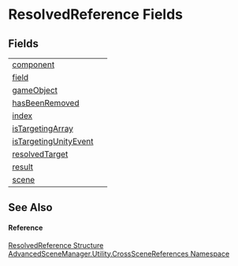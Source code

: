 # ResolvedReference Fields




## Fields
<table>
<tr>
<td><a href="F_AdvancedSceneManager_Utility_CrossSceneReferences_ResolvedReference_component.md">component</a></td>
<td> </td></tr>
<tr>
<td><a href="F_AdvancedSceneManager_Utility_CrossSceneReferences_ResolvedReference_field.md">field</a></td>
<td> </td></tr>
<tr>
<td><a href="F_AdvancedSceneManager_Utility_CrossSceneReferences_ResolvedReference_gameObject.md">gameObject</a></td>
<td> </td></tr>
<tr>
<td><a href="F_AdvancedSceneManager_Utility_CrossSceneReferences_ResolvedReference_hasBeenRemoved.md">hasBeenRemoved</a></td>
<td> </td></tr>
<tr>
<td><a href="F_AdvancedSceneManager_Utility_CrossSceneReferences_ResolvedReference_index.md">index</a></td>
<td> </td></tr>
<tr>
<td><a href="F_AdvancedSceneManager_Utility_CrossSceneReferences_ResolvedReference_isTargetingArray.md">isTargetingArray</a></td>
<td> </td></tr>
<tr>
<td><a href="F_AdvancedSceneManager_Utility_CrossSceneReferences_ResolvedReference_isTargetingUnityEvent.md">isTargetingUnityEvent</a></td>
<td> </td></tr>
<tr>
<td><a href="F_AdvancedSceneManager_Utility_CrossSceneReferences_ResolvedReference_resolvedTarget.md">resolvedTarget</a></td>
<td> </td></tr>
<tr>
<td><a href="F_AdvancedSceneManager_Utility_CrossSceneReferences_ResolvedReference_result.md">result</a></td>
<td> </td></tr>
<tr>
<td><a href="F_AdvancedSceneManager_Utility_CrossSceneReferences_ResolvedReference_scene.md">scene</a></td>
<td> </td></tr>
</table>

## See Also


#### Reference
<a href="T_AdvancedSceneManager_Utility_CrossSceneReferences_ResolvedReference.md">ResolvedReference Structure</a>  
<a href="N_AdvancedSceneManager_Utility_CrossSceneReferences.md">AdvancedSceneManager.Utility.CrossSceneReferences Namespace</a>  

